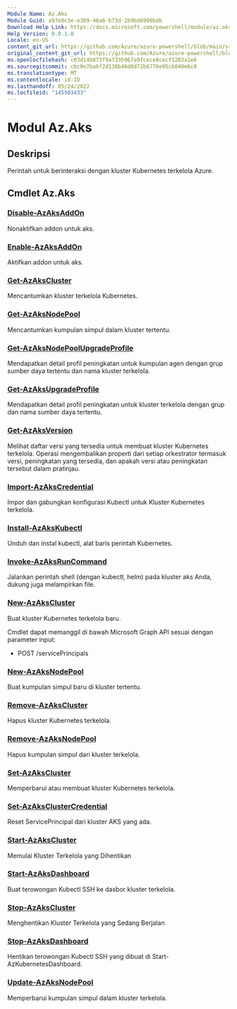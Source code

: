 ```yaml
---
Module Name: Az.Aks
Module Guid: a97e0c3e-e389-46a6-b73d-2b9bd6909bdb
Download Help Link: https://docs.microsoft.com/powershell/module/az.aks
Help Version: 0.0.1.0
Locale: en-US
content_git_url: https://github.com/Azure/azure-powershell/blob/main/src/Aks/Aks/help/Az.Aks.md
original_content_git_url: https://github.com/Azure/azure-powershell/blob/main/src/Aks/Aks/help/Az.Aks.md
ms.openlocfilehash: c03d14b873f9a733b967a9fcece8cecf1282a1e6
ms.sourcegitcommit: cbc0e7ba6f2d138b46d0d72b6776e95cb040e6c8
ms.translationtype: MT
ms.contentlocale: id-ID
ms.lasthandoff: 05/24/2022
ms.locfileid: "145503433"
---
```

# Modul Az.Aks
## Deskripsi
Perintah untuk berinteraksi dengan kluster Kubernetes terkelola Azure.

## Cmdlet Az.Aks
### [Disable-AzAksAddOn](Disable-AzAksAddOn.md)
Nonaktifkan addon untuk aks.

### [Enable-AzAksAddOn](Enable-AzAksAddOn.md)
Aktifkan addon untuk aks.

### [Get-AzAksCluster](Get-AzAksCluster.md)
Mencantumkan kluster terkelola Kubernetes.

### [Get-AzAksNodePool](Get-AzAksNodePool.md)
Mencantumkan kumpulan simpul dalam kluster tertentu.

### [Get-AzAksNodePoolUpgradeProfile](Get-AzAksNodePoolUpgradeProfile.md)
Mendapatkan detail profil peningkatan untuk kumpulan agen dengan grup sumber daya tertentu dan nama kluster terkelola.

### [Get-AzAksUpgradeProfile](Get-AzAksUpgradeProfile.md)
Mendapatkan detail profil peningkatan untuk kluster terkelola dengan grup dan nama sumber daya tertentu.

### [Get-AzAksVersion](Get-AzAksVersion.md)
Melihat daftar versi yang tersedia untuk membuat kluster Kubernetes terkelola.
Operasi mengembalikan properti dari setiap orkestrator termasuk versi, peningkatan yang tersedia, dan apakah versi atau peningkatan tersebut dalam pratinjau.

### [Import-AzAksCredential](Import-AzAksCredential.md)
Impor dan gabungkan konfigurasi Kubectl untuk Kluster Kubernetes terkelola.

### [Install-AzAksKubectl](Install-AzAksKubectl.md)
Unduh dan instal kubectl, alat baris perintah Kubernetes.

### [Invoke-AzAksRunCommand](Invoke-AzAksRunCommand.md)
Jalankan perintah shell (dengan kubectl, helm) pada kluster aks Anda, dukung juga melampirkan file.

### [New-AzAksCluster](New-AzAksCluster.md)
Buat kluster Kubernetes terkelola baru.

Cmdlet dapat memanggil di bawah Microsoft Graph API sesuai dengan parameter input:

- POST /servicePrincipals

### [New-AzAksNodePool](New-AzAksNodePool.md)
Buat kumpulan simpul baru di kluster tertentu.

### [Remove-AzAksCluster](Remove-AzAksCluster.md)
Hapus kluster Kubernetes terkelola.

### [Remove-AzAksNodePool](Remove-AzAksNodePool.md)
Hapus kumpulan simpul dari kluster terkelola.

### [Set-AzAksCluster](Set-AzAksCluster.md)
Memperbarui atau membuat kluster Kubernetes terkelola.

### [Set-AzAksClusterCredential](Set-AzAksClusterCredential.md)
Reset ServicePrincipal dari kluster AKS yang ada.

### [Start-AzAksCluster](Start-AzAksCluster.md)
Memulai Kluster Terkelola yang Dihentikan

### [Start-AzAksDashboard](Start-AzAksDashboard.md)
Buat terowongan Kubectl SSH ke dasbor kluster terkelola.

### [Stop-AzAksCluster](Stop-AzAksCluster.md)
Menghentikan Kluster Terkelola yang Sedang Berjalan

### [Stop-AzAksDashboard](Stop-AzAksDashboard.md)
Hentikan terowongan Kubectl SSH yang dibuat di Start-AzKubernetesDashboard.

### [Update-AzAksNodePool](Update-AzAksNodePool.md)
Memperbarui kumpulan simpul dalam kluster terkelola.

